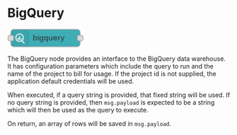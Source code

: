 # BigQuery
![BigQuery Node](images/bigquery_node.png)

The BigQuery node provides an interface to the BigQuery data warehouse.  It has configuration parameters which include the query to run and the name of the project to bill for usage.  If the project id is not supplied, the application default credentials will be used.

When executed, if a query string is provided, that fixed string will be used.  If no query string is provided, then `msg.payload` is expected to be a string which will then be used as the query to execute.

On return, an array of rows will be saved in `msg.payload`.